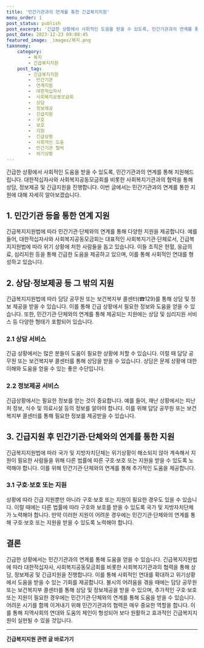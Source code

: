 ```yaml
---
title: '민간기관과의 연계를 통한 긴급복지지원'
menu_order: 1
post_status: publish
post_excerpt: '긴급한 상황에서 사회적인 도움을 받을 수 있도록, 민간기관과의 연계를 통해 지원해드립니다. 대한적십자사와 사회복지공동모금회를 비롯한 사회복지기관과의 협력을 통해 상담, 정보제공 및 긴급지원을 진행합니다. 이번 글에서는 민간기관과의 연계를 통한 지원에 대해 자세히 알아보겠습니다.'
post_date: 2023-12-23 09:08:45
featured_image: _images/복지.png
taxonomy:
    category:
        - 복지
        - 긴급복지지원
    post_tag:
        - 긴급복지지원
        -  민간기관
        -  연계지원
        -  대한적십자사
        -  사회복지공동모금회
        -  상담
        -  정보제공
        -  긴급지원
        -  구호
        -  보호
        -  지원
        -  긴급상황
        -  사회적인 도움
        -  민간기관 협력
        -  위기상황
---
```



긴급한 상황에서 사회적인 도움을 받을 수 있도록, 민간기관과의 연계를 통해 지원해드립니다. 대한적십자사와 사회복지공동모금회를 비롯한 사회복지기관과의 협력을 통해 상담, 정보제공 및 긴급지원을 진행합니다. 이번 글에서는 민간기관과의 연계를 통한 지원에 대해 자세히 알아보겠습니다.

## 1. 민간기관 등을 통한 연계 지원

긴급복지지원법에 따라 민간기관·단체와의 연계를 통해 다양한 지원을 제공합니다. 예를 들어, 대한적십자사와 사회복지공동모금회는 대표적인 사회복지기관·단체로서, 긴급복지지원법에 따라 위기 상황에 처한 사람들을 돕고 있습니다. 이들 조직은 헌혈, 응급의료, 심리지원 등을 통해 긴급한 도움을 제공하고 있으며, 이를 통해 사회적인 연대를 형성하고 있습니다.

## 2. 상담·정보제공 등 그 밖의 지원

긴급복지지원법에 따라 담당 공무원 또는 보건복지부 콜센터(☎129)를 통해 상담 및 정보 제공을 받을 수 있습니다. 이를 통해 긴급 상황에서 필요한 정보와 도움을 얻을 수 있습니다. 또한, 민간기관·단체와의 연계를 통해 제공되는 지원에는 상담 및 심리지원 서비스 등 다양한 형태가 포함되어 있습니다.

### 2.1 상담 서비스

긴급 상황에서는 많은 분들이 도움이 필요한 상황에 처할 수 있습니다. 이럴 때 담당 공무원 또는 보건복지부 콜센터를 통해 상담을 받을 수 있습니다. 상담은 문제 상황에 대한 이해와 도움을 얻을 수 있는 좋은 수단입니다.

### 2.2 정보제공 서비스

긴급상황에서는 필요한 정보를 얻는 것이 중요합니다. 예를 들어, 재난 상황에서는 피난처 정보, 식수 및 의료시설 등의 정보를 알아야 합니다. 이를 위해 담당 공무원 또는 보건복지부 콜센터를 통해 필요한 정보를 제공받을 수 있습니다.

## 3. 긴급지원 후 민간기관·단체와의 연계를 통한 지원

긴급복지지원법에 따라 국가 및 지방자치단체는 위기상황이 해소되지 않아 계속해서 지원이 필요한 사람들을 위해 다른 법률에 따른 구호·보호 또는 지원을 받을 수 있도록 노력해야 합니다. 이를 위해 민간기관·단체와의 연계를 통해 추가적인 도움을 제공합니다.

### 3.1 구호·보호 또는 지원

상황에 따라 긴급 지원뿐만 아니라 구호·보호 또는 지원이 필요한 경우도 있을 수 있습니다. 이럴 때에는 다른 법률에 따라 구호와 보호를 받을 수 있도록 국가 및 지방자치단체가 노력해야 합니다. 만약 이러한 지원이 어려운 경우에는 민간기관·단체와의 연계를 통해 구호·보호 또는 지원을 받을 수 있도록 노력해야 합니다.

## 결론

긴급한 상황에서는 민간기관과의 연계를 통해 도움을 얻을 수 있습니다. 긴급복지지원법에 따라 대한적십자사, 사회복지공동모금회를 비롯한 사회복지기관과의 협력을 통해 상담, 정보제공 및 긴급지원을 진행합니다. 이를 통해 사회적인 연대를 확대하고 위기상황에서 도움을 받을 수 있는 기회를 제공합니다. 불시의 어려움을 겪을 때에는 담당 공무원 또는 보건복지부 콜센터를 통해 상담 및 정보제공을 받을 수 있으며, 추가적인 구호·보호 또는 지원이 필요한 경우에는 민간기관·단체와의 연계를 통해 도움을 받을 수 있습니다. 어려운 시기를 함께 이겨내기 위해 민간기관과의 협력은 매우 중요한 역할을 합니다. 이를 통해 지역사회의 연대와 도움의 체인이 형성되어 보다 원활하고 효과적인 긴급복지지원이 실현될 수 있을 것입니다.
<!-- wp:separator -->
<hr class="wp-block-separator has-alpha-channel-opacity"/>
<!-- /wp:separator -->

<!-- wp:group {"backgroundColor":"base","layout":{"type":"constrained"}} -->
<div class="wp-block-group has-base-background-color has-background"><!-- wp:paragraph {"align":"center","fontSize":"medium"} -->
<p class="has-text-align-center has-large-font-size"><strong>긴급복지지원 관련 글 바로가기</strong></p>
<!-- /wp:paragraph -->


<!-- wp:latest-posts
{"categories":[{"id":15519,"count":19,"description":"","link":"https://uknowlaw.com/category/%ea%b8%b4%ea%b8%89%eb%b3%b5%ec%a7%80%ec%a7%80%ec%9b%90/","name":"긴급복지지원","slug":"긴급복지지원","taxonomy":"category","parent":0,"meta":[],"_links":{"self":[{"href":"https://uknowlaw.com/wp-json/wp/v2/categories/15519"}],"collection":[{"href":"https://uknowlaw.com/wp-json/wp/v2/categories"}],"about":[{"href":"https://uknowlaw.com/wp-json/wp/v2/taxonomies/category"}],"wp:post_type":[{"href":"https://uknowlaw.com/wp-json/wp/v2/posts?categories=15519"}],"curies":[{"name":"wp","href":"https://api.w.org/{rel}","templated":true}]}}],"postsToShow":100,"excerptLength":28,"postLayout":"grid","columns":2,"featuredImageAlign":"left","featuredImageSizeSlug":"large","fontSize":"small"} /--></div>
<!-- /wp:group -->